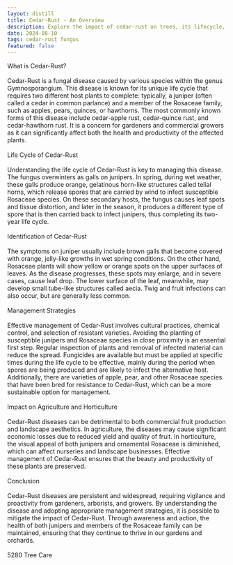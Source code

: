 ```yaml
---
layout: distill
title: Cedar-Rust - An Overview
description: Explore the impact of cedar-rust on trees, its lifecycle, and management strategies in this comprehensive overview.
date: 2024-08-10
tags: cedar-rust fungus
featured: false
---
```


What is Cedar-Rust?<br /><br />Cedar-Rust is a fungal disease caused by various species within the genus Gymnosporangium. This disease is known for its unique life cycle that requires two different host plants to complete: typically, a juniper (often called a cedar in common parlance) and a member of the Rosaceae family, such as apples, pears, quinces, or hawthorns. The most commonly known forms of this disease include cedar-apple rust, cedar-quince rust, and cedar-hawthorn rust. It is a concern for gardeners and commercial growers as it can significantly affect both the health and productivity of the affected plants.<br /><br />Life Cycle of Cedar-Rust<br /><br />Understanding the life cycle of Cedar-Rust is key to managing this disease. The fungus overwinters as galls on junipers. In spring, during wet weather, these galls produce orange, gelatinous horn-like structures called telial horns, which release spores that are carried by wind to infect susceptible Rosaceae species. On these secondary hosts, the fungus causes leaf spots and tissue distortion, and later in the season, it produces a different type of spore that is then carried back to infect junipers, thus completing its two-year life cycle.<br /><br />Identification of Cedar-Rust<br /><br />The symptoms on juniper usually include brown galls that become covered with orange, jelly-like growths in wet spring conditions. On the other hand, Rosaceae plants will show yellow or orange spots on the upper surfaces of leaves. As the disease progresses, these spots may enlarge, and in severe cases, cause leaf drop. The lower surface of the leaf, meanwhile, may develop small tube-like structures called aecia. Twig and fruit infections can also occur, but are generally less common.<br /><br />Management Strategies<br /><br />Effective management of Cedar-Rust involves cultural practices, chemical control, and selection of resistant varieties. Avoiding the planting of susceptible junipers and Rosaceae species in close proximity is an essential first step. Regular inspection of plants and removal of infected material can reduce the spread. Fungicides are available but must be applied at specific times during the life cycle to be effective, mainly during the period when spores are being produced and are likely to infect the alternative host. Additionally, there are varieties of apple, pear, and other Rosaceae species that have been bred for resistance to Cedar-Rust, which can be a more sustainable option for management.<br /><br />Impact on Agriculture and Horticulture<br /><br />Cedar-Rust diseases can be detrimental to both commercial fruit production and landscape aesthetics. In agriculture, the diseases may cause significant economic losses due to reduced yield and quality of fruit. In horticulture, the visual appeal of both junipers and ornamental Rosaceae is diminished, which can affect nurseries and landscape businesses. Effective management of Cedar-Rust ensures that the beauty and productivity of these plants are preserved.<br /><br />Conclusion<br /><br />Cedar-Rust diseases are persistent and widespread, requiring vigilance and proactivity from gardeners, arborists, and growers. By understanding the disease and adopting appropriate management strategies, it is possible to mitigate the impact of Cedar-Rust. Through awareness and action, the health of both junipers and members of the Rosaceae family can be maintained, ensuring that they continue to thrive in our gardens and orchards.<br /><br />5280 Tree Care
